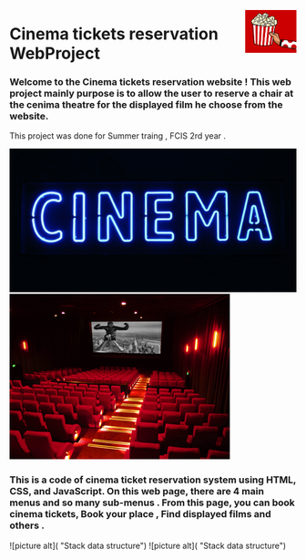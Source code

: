 <p><a href=""><img align="right" src="https://github.com/abdalla-am/Cinema-tickets-reservation-WebProject/blob/main/readme_img/popcorn.gif" width="90" /></a></p>

# Cinema tickets reservation WebProject



### Welcome to the Cinema tickets reservation website ! This web project mainly purpose is to allow the user to reserve a chair at the cenima theatre for the displayed film he choose from the website.
 This project was done for Summer traing , FCIS 2rd year . 

 ![](https://github.com/abdalla-am/Cinema-tickets-reservation-WebProject/blob/main/readme_img/cinema.gif)
![](https://github.com/abdalla-am/Cinema-tickets-reservation-WebProject/blob/main/readme_img/theatre.gif)

### This is a code of cinema ticket reservation system using HTML, CSS, and JavaScript. On this web page, there are 4 main menus and so many sub-menus . From this page, you can book cinema tickets, Book your place , Find displayed films and others .

![picture alt]( "Stack data structure")
![picture alt]( "Stack data structure")
